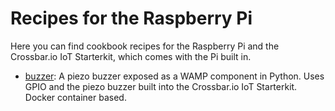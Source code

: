 # Recipes for the Raspberry Pi

Here you can find cookbook recipes for the Raspberry Pi and the Crossbar.io IoT Starterkit, which comes with the Pi built in.

* [buzzer](buzzer): A piezo buzzer exposed as a WAMP component in Python. Uses GPIO and the piezo buzzer built into the Crossbar.io IoT Starterkit. Docker container based.
